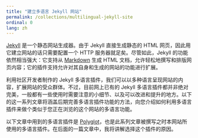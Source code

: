 ```yaml
---
title: "建立多语言 Jekyll 网站"
permalink: /collections/multilingual-jekyll-site
ordinal: 0
lang: zh
---
```


[Jekyll](https://jekyllrb.com/) 是一个静态网站生成器。由于 Jekyll 直接生成静态的 HTML 网页，因此用它建立网站的话只需要配置一个 HTTP 服务器就足矣。尽管如此，Jekyll 的功能依然相当强大：它支持从 [Markdown](https://en.wikipedia.org/wiki/Markdown) 生成 HTML 文档，允许轻松地撰写和排版网页内容；它的插件支持允许对其自身和生成的网站的功能进行扩展。

利用社区开发者制作的 Jekyll 多语言插件，我们可以以多种语言呈现网站的内容，扩展网站的受众群体。不过，目前网上已有的 Jekyll 多语言插件都并非绝对完美，一般都有一些使用时需要注意的小细节、以及可以改进和提升的地方。以下的这一系列文章将涵盖后期完善多语言插件功能的方法，向您介绍如何利用多语言插件来做个类似于您正在浏览的这个网站的多语言功能。

以下文章中用到的多语言插件是 [Polyglot](https://github.com/untra/polyglot/)，也是此系列文章被撰写之时本网站所使用的多语言插件。在后面的一篇文章中，我将讲解选择这个插件的原因。
